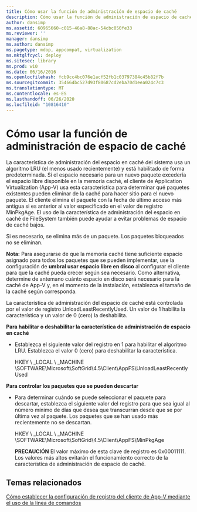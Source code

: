 ```yaml
---
title: Cómo usar la función de administración de espacio de caché
description: Cómo usar la función de administración de espacio de caché
author: dansimp
ms.assetid: 60965660-c015-46a8-88ac-54cbc050fe33
ms.reviewer: ''
manager: dansimp
ms.author: dansimp
ms.pagetype: mdop, appcompat, virtualization
ms.mktglfcycl: deploy
ms.sitesec: library
ms.prod: w10
ms.date: 06/16/2016
ms.openlocfilehash: fcb9cc4bc076e1acf52fb1c03797384c45b82f7b
ms.sourcegitcommit: 354664bc527d93f80687cd2eba70d1eea024c7c3
ms.translationtype: MT
ms.contentlocale: es-ES
ms.lasthandoff: 06/26/2020
ms.locfileid: "10816410"
---
```

# Cómo usar la función de administración de espacio de caché


La característica de administración del espacio en caché del sistema usa un algoritmo LRU (el menos usado recientemente) y está habilitado de forma predeterminada. Si el espacio necesario para un nuevo paquete excedería el espacio libre disponible en la memoria caché, el cliente de Application Virtualization (App-V) usa esta característica para determinar qué paquetes existentes pueden eliminar de la caché para hacer sitio para el nuevo paquete. El cliente elimina el paquete con la fecha de último acceso más antigua si es anterior al valor especificado en el valor de registro MinPkgAge. El uso de la característica de administración del espacio en caché de FileSystem también puede ayudar a evitar problemas de espacio de caché bajos.

Si es necesario, se elimina más de un paquete. Los paquetes bloqueados no se eliminan.

**Nota:**  Para asegurarse de que la memoria caché tiene suficiente espacio asignado para todos los paquetes que se pueden implementar, use la configuración de **umbral usar espacio libre en disco** al configurar el cliente para que la caché pueda crecer según sea necesario. Como alternativa, determine de antemano cuánto espacio en disco será necesario para la caché de App-V y, en el momento de la instalación, establezca el tamaño de la caché según corresponda.

 

La característica de administración del espacio de caché está controlada por el valor de registro UnloadLeastRecentlyUsed. Un valor de 1 habilita la característica y un valor de 0 (cero) la deshabilita.

**Para habilitar o deshabilitar la característica de administración de espacio en caché**

-   Establezca el siguiente valor del registro en 1 para habilitar el algoritmo LRU. Establezca el valor 0 (cero) para deshabilitar la característica.

    HKEY \ _LOCAL \ _MACHINE \\SOFTWARE\\Microsoft\\SoftGrid\\4.5\\Client\\AppFS\\UnloadLeastRecentlyUsed

**Para controlar los paquetes que se pueden descartar**

-   Para determinar cuándo se puede seleccionar el paquete para descartar, establezca el siguiente valor del registro para que sea igual al número mínimo de días que desea que transcurran desde que se por última vez al paquete. Los paquetes que se han usado más recientemente no se descartan.

    HKEY \ _LOCAL \ _MACHINE \\SOFTWARE\\Microsoft\\SoftGrid\\4.5\\Client\\AppFS\\MinPkgAge

    **PRECAUCIÓN**  El valor máximo de esta clave de registro es 0x00011111. Los valores más altos evitarán el funcionamiento correcto de la característica de administración de espacio de caché.

     

## Temas relacionados


[Cómo establecer la configuración de registro del cliente de App-V mediante el uso de la línea de comandos](how-to-configure-the-app-v-client-registry-settings-by-using-the-command-line.md)

 

 





